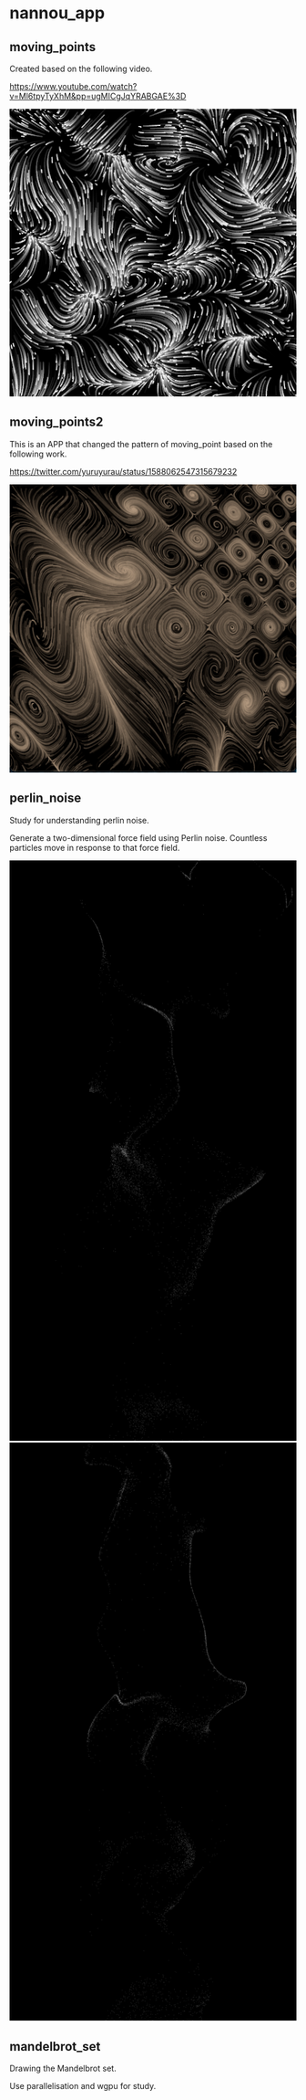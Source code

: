 # nannou_app

## moving_points
Created based on the following video.

https://www.youtube.com/watch?v=Ml6tpyTyXhM&pp=ugMICgJqYRABGAE%3D

![Thumbnail: moving_points](thumbnail/moving_points.png)

## moving_points2
This is an APP that changed the pattern of moving_point based on the following work.

https://twitter.com/yuruyurau/status/1588062547315679232

![Thumbnail: moving_points2](thumbnail/moving_points2.png)

## perlin_noise
Study for understanding perlin noise.

Generate a two-dimensional force field using Perlin noise. Countless particles move in response to that force field.

![Thumbnail: perlin_noise1](thumbnail/perlin_noise1.png)
![Thumbnail: perlin_noise2](thumbnail/perlin_noise2.png)

## mandelbrot_set
Drawing the Mandelbrot set.

Use parallelisation and wgpu for study.